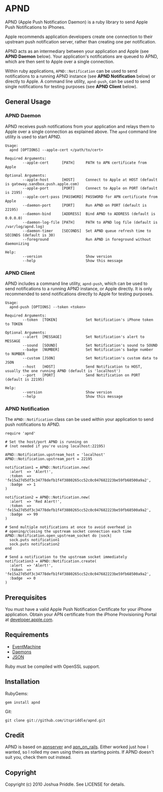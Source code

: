 # APND

APND (Apple Push Notification Daemon) is a ruby library to send Apple Push
Notifications to iPhones.

Apple recommends application developers create one connection to their
upstream push notification server, rather than creating one per notification.

APND acts as an intermediary between your application and Apple (see **APND
Daemon** below). Your application's notifications are queued to APND, which
are then sent to Apple over a single connection.

Within ruby applications, `APND::Notification` can be used to send
notifications to a running APND instance (see **APND Notification** below) or
directly to Apple. A command line utility, `apnd-push`, can be used to send
single notifications for testing purposes (see **APND Client** below).


## General Usage

### APND Daemon

APND receives push notifications from your application and relays them to
Apple over a single connection as explained above. The `apnd` command line
utility is used to start APND.

    Usage:
      apnd [OPTIONS] --apple-cert </path/to/cert>

    Required Arguments:
            --apple-cert      [PATH]     PATH to APN certificate from Apple

    Optional Arguments:
            --apple-host      [HOST]     Connect to Apple at HOST (default is gateway.sandbox.push.apple.com)
            --apple-port      [PORT]     Connect to Apple on PORT (default is 2195)
            --apple-cert-pass [PASSWORD] PASSWORD for APN certificate from Apple
            --daemon-port     [PORT]     Run APND on PORT (default is 22195)
            --daemon-bind     [ADDRESS]  Bind APND to ADDRESS (default is 0.0.0.0)
            --daemon-log-file [PATH]     PATH to APND log file (default is /var/log/apnd.log)
            --daemon-timer    [SECONDS]  Set APND queue refresh time to SECONDS (default is 30)
            --foreground                 Run APND in foreground without daemonizing

    Help:
            --version                    Show version
            --help                       Show this message


### APND Client

APND includes a command line utility, `apnd-push`, which can be used to send
notifications to a running APND instance, or Apple directly. It is only
recommended to send notifications directly to Apple for testing purposes.

    Usage:
      apnd-push [OPTIONS] --token <token>

    Required Arguments:
            --token  [TOKEN]             Set Notification's iPhone token to TOKEN

    Optional Arguments:
            --alert  [MESSAGE]           Set Notification's alert to MESSAGE
            --sound  [SOUND]             Set Notification's sound to SOUND
            --badge  [NUMBER]            Set Notification's badge number to NUMBER
            --custom [JSON]              Set Notification's custom data to JSON
            --host   [HOST]              Send Notification to HOST, usually the one running APND (default is 'localhost')
            --port   [PORT]              Send Notification on PORT (default is 22195)

    Help:
            --version                    Show version
            --help                       Show this message


### APND Notification

The `APND::Notification` class can be used within your application to send
push notifications to APND.

    require 'apnd'

    # Set the host/port APND is running on
    # (not needed if you're using localhost:22195)

    APND::Notification.upstream_host = 'localhost'
    APND::Notification.upstream_port = 22195

    notification1 = APND::Notification.new(
      :alert  => 'Alert!',
      :token  => 'fe15a27d5df3c34778defb1f4f3880265cc52c0c047682223be59fb68500a9a2',
      :badge  => 1
    )

    notification2 = APND::Notification.new(
      :alert  => 'Red Alert!',
      :token  => 'fe15a27d5df3c34778defb1f4f3880265cc52c0c047682223be59fb68500a9a2',
      :badge  => 99
    )

    # Send multiple notifications at once to avoid overhead in
    # opening/closing the upstream socket connection each time
    APND::Notification.open_upstream_socket do |sock|
      sock.puts notification1
      sock.puts notification2
    end

    # Send a notification to the upstream socket immediately
    notification3 = APND::Notification.create(
      :alert  => 'Alert!',
      :token  => 'fe15a27d5df3c34778defb1f4f3880265cc52c0c047682223be59fb68500a9a2',
      :badge  => 0
    )


## Prerequisites

You must have a valid Apple Push Notification Certificate for your iPhone
application. Obtain your APN certificate from the iPhone Provisioning Portal
at [developer.apple.com](http://developer.apple.com/).


## Requirements

* [EventMachine](http://github.com/eventmachine/eventmachine)
* [Daemons](http://github.com/ghazel/daemons)
* [JSON](http://github.com/flori/json)

Ruby must be compiled with OpenSSL support.


## Installation

RubyGems:

    gem install apnd

Git:

    git clone git://github.com/itspriddle/apnd.git


## Credit

APND is based on [apnserver](http://github.com/bpoweski/apnserver) and
[apn_on_rails](http://github.com/PRX/apn_on_rails). Either worked just how I
wanted, so I rolled my own using theirs as starting points. If APND doesn't
suit you, check them out instead.


## Copyright

Copyright (c) 2010 Joshua Priddle. See LICENSE for details.
